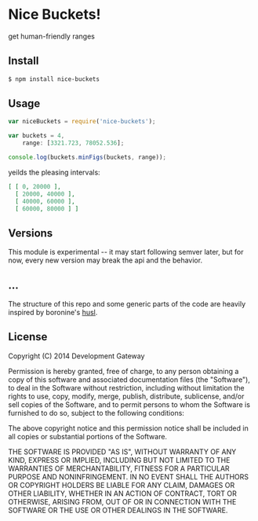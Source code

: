 Nice Buckets!
=============

get human-friendly ranges


Install
-------

```bash
$ npm install nice-buckets
```


Usage
-----

```javascript
var niceBuckets = require('nice-buckets');

var buckets = 4,
    range: [3321.723, 78052.536];

console.log(buckets.minFigs(buckets, range));
```

yeilds the pleasing intervals:

```json
[ [ 0, 20000 ],
  [ 20000, 40000 ],
  [ 40000, 60000 ],
  [ 60000, 80000 ] ]
```


Versions
--------

This module is experimental -- it may start following semver later, but for now, every new version may break the api and the behavior.


...
---

The structure of this repo and some generic parts of the code are heavily inspired by boronine's [husl](https://github.com/boronine/husl).


License
-------

Copyright (C) 2014 Development Gateway

Permission is hereby granted, free of charge, to any person obtaining a copy of this software and associated documentation files (the "Software"), to deal in the Software without restriction, including without limitation the rights to use, copy, modify, merge, publish, distribute, sublicense, and/or sell copies of the Software, and to permit persons to whom the Software is furnished to do so, subject to the following conditions:

The above copyright notice and this permission notice shall be included in all copies or substantial portions of the Software.

THE SOFTWARE IS PROVIDED "AS IS", WITHOUT WARRANTY OF ANY KIND, EXPRESS OR IMPLIED, INCLUDING BUT NOT LIMITED TO THE WARRANTIES OF MERCHANTABILITY, FITNESS FOR A PARTICULAR PURPOSE AND NONINFRINGEMENT. IN NO EVENT SHALL THE AUTHORS OR COPYRIGHT HOLDERS BE LIABLE FOR ANY CLAIM, DAMAGES OR OTHER LIABILITY, WHETHER IN AN ACTION OF CONTRACT, TORT OR OTHERWISE, ARISING FROM, OUT OF OR IN CONNECTION WITH THE SOFTWARE OR THE USE OR OTHER DEALINGS IN THE SOFTWARE.
